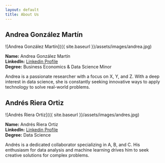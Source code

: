 ```yaml
---
layout: default
title: About Us
---
```



## Andrea González Martín

![Andrea González Martín]({{ site.baseurl }}/assets/images/andrea.jpg)

**Name:** Andrea González Martín  
**LinkedIn:** [Linkedin Profile](https://www.linkedin.com/in/andrea-gonzalezmartin/])  
**Degree:** Business Economics & Data Science Minor

Andrea is a passionate researcher with a focus on X, Y, and Z. With a deep interest in data science, she is constantly seeking innovative ways to apply technology to solve real-world problems.

## Andrés Riera Ortiz

![Andrés Riera Ortiz]({{ site.baseurl }}/assets/images/andres.jpg)

**Name:** Andrés Riera Ortiz  
**LinkedIn:** [Linkedin Profile](https://www.linkedin.com/in/andres-riera-ortiz-parraga-099504269/)   
**Degree:** Data Science

Andrés is a dedicated collaborator specializing in A, B, and C. His enthusiasm for data analysis and machine learning drives him to seek creative solutions for complex problems.
